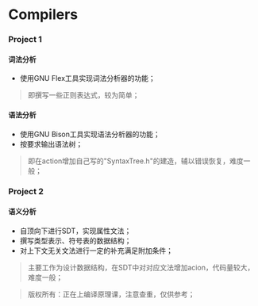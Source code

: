 # Compilers

### Project 1

#### 词法分析
- 使用GNU Flex工具实现词法分析器的功能；
> 即撰写一些正则表达式，较为简单；

#### 语法分析
- 使用GNU Bison工具实现语法分析器的功能；
- 按要求输出语法树；
> 即在action增加自己写的"SyntaxTree.h"的建造，辅以错误恢复，难度一般；

### Project 2

#### 语义分析
- 自顶向下进行SDT，实现属性文法；
- 撰写类型表示、符号表的数据结构；
- 对上下文无关文法进行一定的补充满足附加条件；
> 主要工作为设计数据结构，在SDT中对对应文法增加acion，代码量较大，难度一般；



> 版权所有：正在上编译原理课，注意查重，仅供参考；

